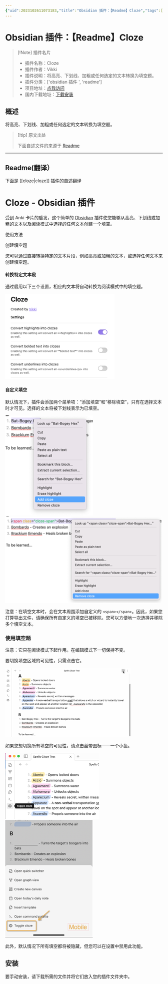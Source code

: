 ```yaml
---
{"uid":2023102611073183,"title":"Obsidian 插件：【Readme】Cloze","tags":["obsidian插件","readme"],"description":"将高亮、下划线、加粗或任何选定的文本转换为填空题。","author":"AI","type":"readme","draft":false,"editable":false,"modified":20230101000000,"dg-publish":true,"permalink":"/lake-of-knowledge/10-obsidian/obsidian/readme/cloze-readme/","dgPassFrontmatter":true}
---
```



# Obsidian 插件：【Readme】Cloze

> [!Note] 插件名片
> - 插件名称：Cloze
> - 插件作者：Vikki
> - 插件说明：将高亮、下划线、加粗或任何选定的文本转换为填空题。
> - 插件分类：['obsidian 插件 ', 'readme']
> - 项目地址：[点我访问](https://github.com/DearVikki/obsidian-cloze-plugin)
> - 国内下载地址：[下载安装](https://pkmer.cn/products/plugin/pluginMarket/?cloze)

## 概述

将高亮、下划线、加粗或任何选定的文本转换为填空题。

> [!tip] 原文出处
>
>下面自述文件的来源于 [Readme](https://ghproxy.net/https://raw.githubusercontent.com/DearVikki/obsidian-cloze-plugin/main/README.md)
>

---

## Readme(翻译）

下面是 [[cloze\|cloze]] 插件的自述翻译

# Cloze - Obsidian 插件

受到 Anki 卡片的启发，这个简单的 [Obsidian](https://obsidian.md/) 插件使您能够从高亮、下划线或加粗的文本以及阅读模式中选择的任何文本创建一个填空。

使用方法

创建填空题

您可以通过直接转换特定的文本片段，例如高亮或加粗的文本，或选择任何文本来创建填空题。

#### 转换特定文本段

通过启用以下三个设置，相应的文本将自动转换为阅读模式中的填空题。

<img src="https://raw.githubusercontent.com/dearvikki/obsidian-cloze-plugin/main/assets/settings1.png" width="350" />

#### 自定义填空

默认情况下，插件会添加两个菜单项：“添加填空”和“移除填空”，只有在选择文本时才可见。选择的文本将被下划线表示为已填空。

<p>
<img src="https://raw.githubusercontent.com/dearvikki/obsidian-cloze-plugin/main/assets/add.png" width="280" />
<img src="https://raw.githubusercontent.com/dearvikki/obsidian-cloze-plugin/main/assets/remove.png" width="500" />
</p>

注意：在填空文本时，会在文本周围添加自定义的 `<span></span>`。因此，如果您打算导出文件，请确保所有自定义的填空已被移除。您可以方便地一次选择并移除多个填空文本。

### 使用填空题

注意：它只在阅读模式下起作用。在编辑模式下一切保持不变。

要切换填空区域的可见性，只需点击它。

<img src="https://raw.githubusercontent.com/dearvikki/obsidian-cloze-plugin/main/assets/enable_highlight.gif" width="400" />

如果您想切换所有填空的可见性，请点击丝带图标——一个小鱼。

<p>
<img src="https://raw.githubusercontent.com/dearvikki/obsidian-cloze-plugin/main/assets/fish.png" width="300" />
<img src="https://raw.githubusercontent.com/dearvikki/obsidian-cloze-plugin/main/assets/fish-mobile.png" width="280" />
</p>

此外，默认情况下所有填空都将被隐藏，但您可以在设置中禁用此功能。

## 安装

要手动安装，请下载所需的文件并将它们放入您的插件文件夹中。
